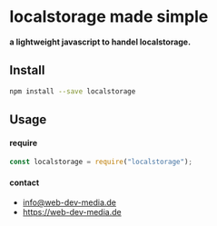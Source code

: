 # localstorage made simple
**a lightweight javascript to handel localstorage.**

## Install
```sh
npm install --save localstorage
```

## Usage
#### require
```js
const localstorage = require("localstorage");
```

#### contact
* info@web-dev-media.de
* https://web-dev-media.de
